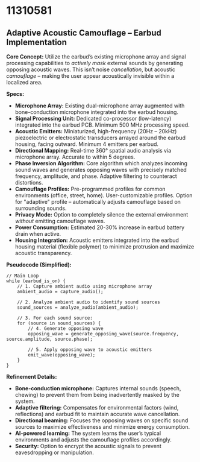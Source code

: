 # 11310581

## Adaptive Acoustic Camouflage – Earbud Implementation

**Core Concept:** Utilize the earbud’s existing microphone array and signal processing capabilities to *actively mask* external sounds by generating opposing acoustic waves. This isn’t noise *cancellation*, but acoustic *camouflage* – making the user appear acoustically invisible within a localized area.

**Specs:**

*   **Microphone Array:** Existing dual-microphone array augmented with bone-conduction microphone integrated into the earbud housing.
*   **Signal Processing Unit:** Dedicated co-processor (low-latency) integrated into the earbud PCB.  Minimum 500 MHz processing speed.
*   **Acoustic Emitters:** Miniaturized, high-frequency (20Hz – 20kHz) piezoelectric or electrostatic transducers arrayed around the earbud housing, facing outward. Minimum 4 emitters per earbud.
*   **Directional Mapping:**  Real-time 360° spatial audio analysis via microphone array.  Accurate to within 5 degrees.
*   **Phase Inversion Algorithm:** Core algorithm which analyzes incoming sound waves and generates opposing waves with precisely matched frequency, amplitude, and phase.  Adaptive filtering to counteract distortions.
*   **Camouflage Profiles:** Pre-programmed profiles for common environments (office, street, home). User-customizable profiles.  Option for "adaptive" profile – automatically adjusts camouflage based on surrounding sounds.
*   **Privacy Mode:** Option to completely silence the external environment *without* emitting camouflage waves.
*   **Power Consumption:** Estimated 20-30% increase in earbud battery drain when active.
*   **Housing Integration:**  Acoustic emitters integrated into the earbud housing material (flexible polymer) to minimize protrusion and maximize acoustic transparency.

**Pseudocode (Simplified):**

```
// Main Loop
while (earbud_is_on) {
    // 1. Capture ambient audio using microphone array
    ambient_audio = capture_audio();

    // 2. Analyze ambient audio to identify sound sources
    sound_sources = analyze_audio(ambient_audio);

    // 3. For each sound source:
    for (source in sound_sources) {
        // 4. Generate opposing wave
        opposing_wave = generate_opposing_wave(source.frequency, source.amplitude, source.phase);

        // 5. Apply opposing wave to acoustic emitters
        emit_wave(opposing_wave);
    }
}
```

**Refinement Details:**

*   **Bone-conduction microphone:** Captures internal sounds (speech, chewing) to prevent them from being inadvertently masked by the system.
*   **Adaptive filtering:** Compensates for environmental factors (wind, reflections) and earbud fit to maintain accurate wave cancellation.
*   **Directional beaming:** Focuses the opposing waves on specific sound sources to maximize effectiveness and minimize energy consumption.
*   **AI-powered learning:**  The system learns the user’s typical environments and adjusts the camouflage profiles accordingly.
*   **Security:**  Option to encrypt the acoustic signals to prevent eavesdropping or manipulation.